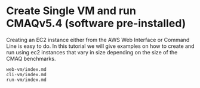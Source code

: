 # Create Single VM and run CMAQv5.4 (software pre-installed)

Creating an EC2 instance either from the AWS Web Interface or Command Line is easy to do. In this tutorial we will give examples on how to create and run using ec2 instances that vary in size depending on the size of the CMAQ benchmarks.

```{toctree}
web-vm/index.md
cli-vm/index.md
run-vm/index.md
```
